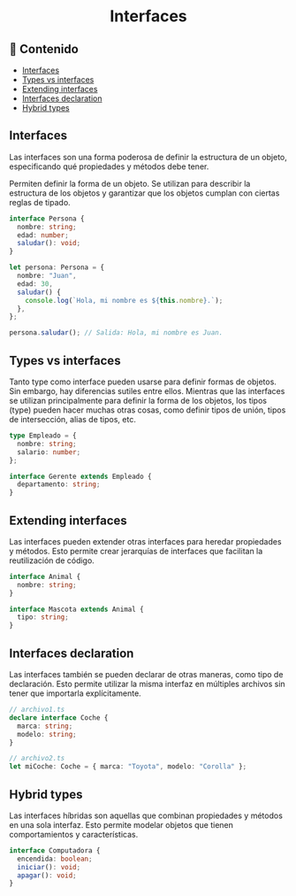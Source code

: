 <h1 align="center">Interfaces</h1>

<h2>📑 Contenido</h2>

- [Interfaces](#interfaces)
- [Types vs interfaces](#types-vs-interfaces)
- [Extending interfaces](#extending-interfaces)
- [Interfaces declaration](#interfaces-declaration)
- [Hybrid types](#hybrid-types)

## Interfaces

Las interfaces son una forma poderosa de definir la estructura de un objeto, especificando qué propiedades y métodos debe tener.

Permiten definir la forma de un objeto. Se utilizan para describir la estructura de los objetos y garantizar que los objetos cumplan con ciertas reglas de tipado.

```ts
interface Persona {
  nombre: string;
  edad: number;
  saludar(): void;
}

let persona: Persona = {
  nombre: "Juan",
  edad: 30,
  saludar() {
    console.log(`Hola, mi nombre es ${this.nombre}.`);
  },
};

persona.saludar(); // Salida: Hola, mi nombre es Juan.
```

## Types vs interfaces

Tanto type como interface pueden usarse para definir formas de objetos. Sin embargo, hay diferencias sutiles entre ellos. Mientras que las interfaces se utilizan principalmente para definir la forma de los objetos, los tipos (type) pueden hacer muchas otras cosas, como definir tipos de unión, tipos de intersección, alias de tipos, etc.

```ts
type Empleado = {
  nombre: string;
  salario: number;
};

interface Gerente extends Empleado {
  departamento: string;
}
```

## Extending interfaces

Las interfaces pueden extender otras interfaces para heredar propiedades y métodos. Esto permite crear jerarquías de interfaces que facilitan la reutilización de código.

```ts
interface Animal {
  nombre: string;
}

interface Mascota extends Animal {
  tipo: string;
}
```

## Interfaces declaration

Las interfaces también se pueden declarar de otras maneras, como tipo de declaración. Esto permite utilizar la misma interfaz en múltiples archivos sin tener que importarla explícitamente.

```ts
// archivo1.ts
declare interface Coche {
  marca: string;
  modelo: string;
}

// archivo2.ts
let miCoche: Coche = { marca: "Toyota", modelo: "Corolla" };
```

## Hybrid types

Las interfaces híbridas son aquellas que combinan propiedades y métodos en una sola interfaz. Esto permite modelar objetos que tienen comportamientos y características.

```ts
interface Computadora {
  encendida: boolean;
  iniciar(): void;
  apagar(): void;
}
```
